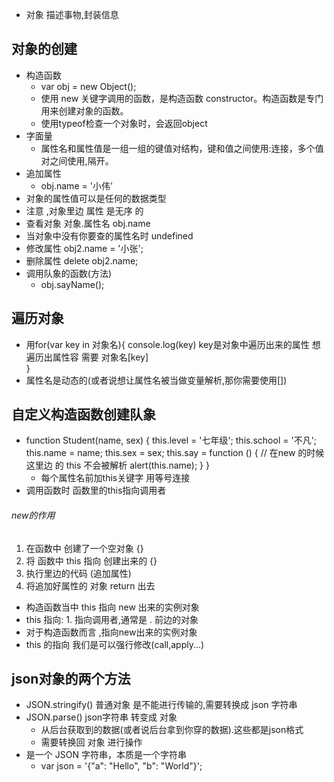 - 对象 描述事物,封装信息
## 对象的创建
- 构造函数
    - var obj = new Object();
    - 使用 new 关键字调用的函数，是构造函数 constructor。构造函数是专门用来创建对象的函数。
    - 使用typeof检查一个对象时，会返回object
- 字面量
    - 属性名和属性值是一组一组的键值对结构，键和值之间使用:连接，多个值对之间使用,隔开。
- 追加属性
    - obj.name = '小伟'
- 对象的属性值可以是任何的数据类型
- 注意 ,对象里边   属性 是无序  的
- 查看对象    对象.属性名   obj.name
- 当对象中没有你要查的属性名时 undefined
- 修改属性   obj2.name = '小张';
- 删除属性 delete obj2.name;
- 调用队象的函数(方法)
    - obj.sayName();
## 遍历对象
- 用for(var key in 对象名){
    console.log(key)  key是对象中遍历出来的属性
    想遍历出属性容 需要   对象名[key]   
}
- 属性名是动态的(或者说想让属性名被当做变量解析,那你需要使用[])
## 自定义构造函数创建队象
- function Student(name, sex) {
            this.level = '七年级';
            this.school = '不凡';
            this.name = name;
            this.sex = sex;
            this.say = function () {
                // 在new 的时候 这里边 的 this  不会被解析
                alert(this.name);
            }
        }
    - 每个属性名前加this关键字 用等号连接
- 调用函数时 函数里的this指向调用者
###### new的作用
1. 在函数中 创建了一个空对象 {}
2. 将 函数中  this  指向 创建出来的 {}
3. 执行里边的代码 (追加属性)
4. 将追加好属性的  对象  return 出去
- 构造函数当中 this  指向  new 出来的实例对象
- this 指向: 1. 指向调用者,通常是 . 前边的对象
- 对于构造函数而言 ,指向new出来的实例对象 
- this 的指向 我们是可以强行修改(call,apply...)
## json对象的两个方法
- JSON.stringify() 普通对象 是不能进行传输的,需要转换成 json 字符串
- JSON.parse()  json字符串 转变成 对象
    - 从后台获取到的数据(或者说后台拿到你穿的数据).这些都是json格式
    - 需要转换回 对象  进行操作
- 是一个 JSON 字符串，本质是一个字符串
    - var json = '{"a": "Hello", "b": "World"}';
